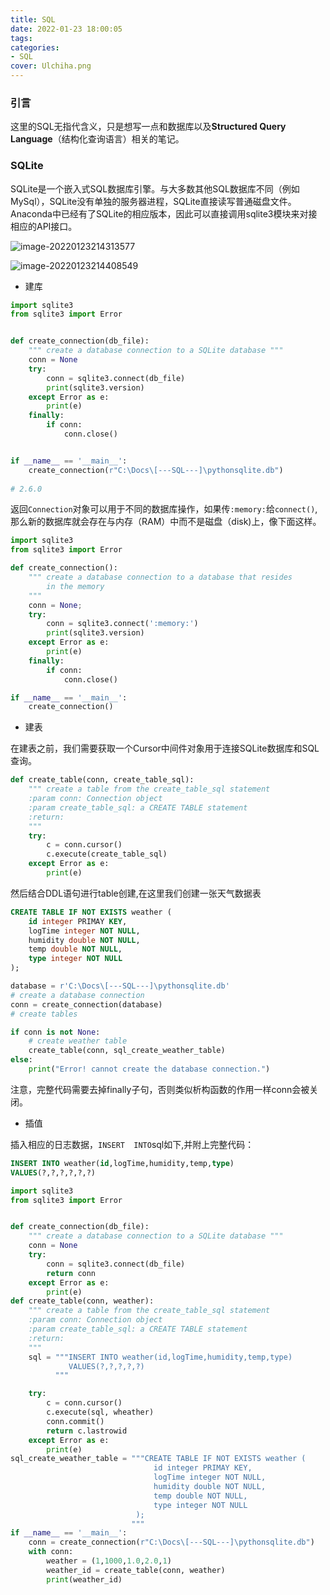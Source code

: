 ```yaml
---
title: SQL
date: 2022-01-23 18:00:05
tags:
categories:
- SQL 
cover: Ulchiha.png
---
```


### 引言

这里的SQL无指代含义，只是想写一点和数据库以及**Structured Query Language**（结构化查询语言）相关的笔记。

### SQLite

SQLite是一个嵌入式SQL数据库引擎。与大多数其他SQL数据库不同（例如MySql），SQLite没有单独的服务器进程，SQLite直接读写普通磁盘文件。Anaconda中已经有了SQLite的相应版本，因此可以直接调用sqlite3模块来对接相应的API接口。

![image-20220123214313577](C:\Users\Alan\AppData\Roaming\Typora\typora-user-images\image-20220123214313577.png)

![image-20220123214408549](C:\Users\Alan\AppData\Roaming\Typora\typora-user-images\image-20220123214408549.png)

- 建库

```Python
import sqlite3
from sqlite3 import Error


def create_connection(db_file):
    """ create a database connection to a SQLite database """
    conn = None
    try:
        conn = sqlite3.connect(db_file)
        print(sqlite3.version)
    except Error as e:
        print(e)
    finally:
        if conn:
            conn.close()


if __name__ == '__main__':
    create_connection(r"C:\Docs\[---SQL---]\pythonsqlite.db")
    
# 2.6.0

```

返回`Connection`对象可以用于不同的数据库操作，如果传`:memory:`给`connect()`,那么新的数据库就会存在与内存（RAM）中而不是磁盘（disk)上，像下面这样。

```python
import sqlite3
from sqlite3 import Error

def create_connection():
    """ create a database connection to a database that resides
        in the memory
    """
    conn = None;
    try:
        conn = sqlite3.connect(':memory:')
        print(sqlite3.version)
    except Error as e:
        print(e)
    finally:
        if conn:
            conn.close()

if __name__ == '__main__':
    create_connection()
```

- 建表

在建表之前，我们需要获取一个Cursor中间件对象用于连接SQLite数据库和SQL查询。

```python
def create_table(conn, create_table_sql):
    """ create a table from the create_table_sql statement
    :param conn: Connection object
    :param create_table_sql: a CREATE TABLE statement
    :return:
    """
    try:
        c = conn.cursor()
        c.execute(create_table_sql)
    except Error as e:
        print(e)
```

然后结合DDL语句进行table创建,在这里我们创建一张天气数据表

```SQL
CREATE TABLE IF NOT EXISTS weather (
    id integer PRIMAY KEY,
	logTime integer NOT NULL,
    humidity double NOT NULL,
    temp double NOT NULL,
    type integer NOT NULL
);
```

```python
database = r'C:\Docs\[---SQL---]\pythonsqlite.db'
# create a database connection
conn = create_connection(database)
# create tables

if conn is not None:
    # create weather table
    create_table(conn, sql_create_weather_table)
else:
    print("Error! cannot create the database connection.")
```

注意，完整代码需要去掉finally子句，否则类似析构函数的作用一样conn会被关闭。

- 插值

插入相应的日志数据，`INSERT  INTO`sql如下,并附上完整代码：

```sql
INSERT INTO weather(id,logTime,humidity,temp,type)
VALUES(?,?,?,?,?,?)
```

```python
import sqlite3
from sqlite3 import Error


def create_connection(db_file):
    """ create a database connection to a SQLite database """
    conn = None
    try:
        conn = sqlite3.connect(db_file)
        return conn
    except Error as e:
        print(e)
def create_table(conn, weather):
    """ create a table from the create_table_sql statement
    :param conn: Connection object
    :param create_table_sql: a CREATE TABLE statement
    :return:
    """
    sql = """INSERT INTO weather(id,logTime,humidity,temp,type)
		     VALUES(?,?,?,?,?)
          """

    try:
        c = conn.cursor()
        c.execute(sql, wheather)
        conn.commit()
        return c.lastrowid
    except Error as e:
        print(e)
sql_create_weather_table = """CREATE TABLE IF NOT EXISTS weather (
                                id integer PRIMAY KEY,
                                logTime integer NOT NULL,
                                humidity double NOT NULL,
                                temp double NOT NULL,
                                type integer NOT NULL
                            );
                           """
if __name__ == '__main__':
    conn = create_connection(r"C:\Docs\[---SQL---]\pythonsqlite.db")
    with conn:
        weather = (1,1000,1.0,2.0,1)
        weather_id = create_table(conn, weather)
		print(weather_id)
      
```



